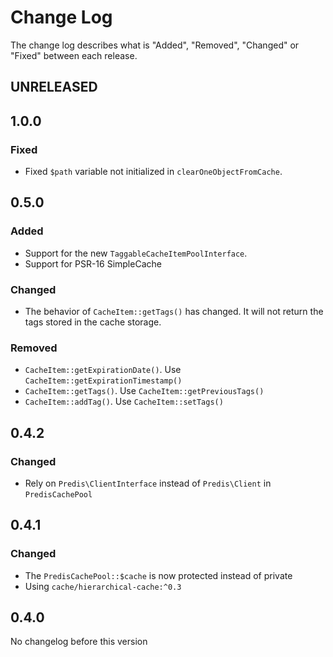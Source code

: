 # Change Log

The change log describes what is "Added", "Removed", "Changed" or "Fixed" between each release. 

## UNRELEASED

## 1.0.0

### Fixed

* Fixed `$path` variable not initialized in `clearOneObjectFromCache`.

## 0.5.0

### Added

* Support for the new `TaggableCacheItemPoolInterface`. 
* Support for PSR-16 SimpleCache

### Changed

* The behavior of `CacheItem::getTags()` has changed. It will not return the tags stored in the cache storage. 

### Removed

* `CacheItem::getExpirationDate()`. Use `CacheItem::getExpirationTimestamp()`
* `CacheItem::getTags()`. Use `CacheItem::getPreviousTags()`
* `CacheItem::addTag()`. Use `CacheItem::setTags()`

## 0.4.2

### Changed

* Rely on `Predis\ClientInterface` instead of `Predis\Client` in `PredisCachePool`

## 0.4.1

### Changed

* The `PredisCachePool::$cache` is now protected instead of private
* Using `cache/hierarchical-cache:^0.3`

## 0.4.0

No changelog before this version
